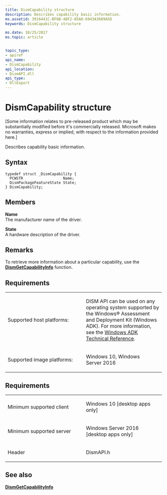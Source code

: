 ```yaml
---
title: DismCapability structure
description: Describes capability basic information.
ms.assetid: 3916441C-BF6B-48F2-85A8-6943A3689A5D
keywords: DismCapability structure

ms.date: 10/25/2017
ms.topic: article


topic_type: 
- apiref
api_name: 
- DismCapability
api_location: 
- DismAPI.dll
api_type: 
- DllExport
---
```



# DismCapability structure


\[Some information relates to pre-released product which may be substantially modified before it's commercially released. Microsoft makes no warranties, express or implied, with respect to the information provided here.\]

Describes capability basic information.

Syntax
---

```
typedef struct _DismCapability {
  PCWSTR                  Name;
  DismPackageFeatureState State;
} DismCapability;
```

Members
----

**Name**  
The manufacturer name of the driver.

**State**  
A hardware description of the driver.

## <span id="Remarks"></span><span id="remarks"></span><span id="REMARKS"></span>Remarks


To retrieve more information about a particular capability, use the [**DismGetCapabilityInfo**](dismgetcapabilityinfo.md) function.

## <span id="Requirements"></span><span id="requirements"></span><span id="REQUIREMENTS"></span>Requirements


<table>
<colgroup>
<col width="50%" />
<col width="50%" />
</colgroup>
<tbody>
<tr class="odd">
<td><p>Supported host platforms:</p></td>
<td><p>DISM API can be used on any operating system supported by the Windows® Assessment and Deployment Kit (Windows ADK). For more information, see the <a href="http://go.microsoft.com/fwlink/?LinkId=206587" data-raw-source="[Windows ADK Technical Reference](http://go.microsoft.com/fwlink/?LinkId=206587)">Windows ADK Technical Reference</a>.</p></td>
</tr>
<tr class="even">
<td><p>Supported image platforms:</p></td>
<td><p>Windows 10, Windows Server 2016</p></td>
</tr>
</tbody>
</table>

 

Requirements
---------

<table>
<colgroup>
<col width="50%" />
<col width="50%" />
</colgroup>
<tbody>
<tr class="odd">
<td><p>Minimum supported client</p></td>
<td><p>Windows 10 [desktop apps only]</p></td>
</tr>
<tr class="even">
<td><p>Minimum supported server</p></td>
<td><p>Windows Server 2016 [desktop apps only]</p></td>
</tr>
<tr class="odd">
<td><p>Header</p></td>
<td>DismAPI.h</td>
</tr>
</tbody>
</table>

## <span id="see_also"></span>See also


[**DismGetCapabilityInfo**](dismgetcapabilityinfo.md)

 

 




